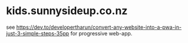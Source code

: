 # kids.sunnysideup.co.nz


see https://dev.to/developertharun/convert-any-website-into-a-pwa-in-just-3-simple-steps-35pp for progressive web-app.
